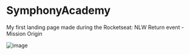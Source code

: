# SymphonyAcademy
My first landing page made during the Rocketseat: NLW Return event - Mission Origin

![image](https://user-images.githubusercontent.com/106723953/179549881-9d34830d-ab18-41d8-b7f0-9cec2006dc55.png)
